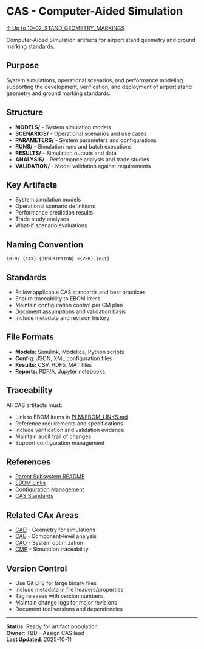 # CAS - Computer-Aided Simulation

[↑ Up to 10-02_STAND_GEOMETRY_MARKINGS](../../../README.md)

Computer-Aided Simulation artifacts for airport stand geometry and ground marking standards.

## Purpose

System simulations, operational scenarios, and performance modeling supporting the development, verification, and deployment of airport stand geometry and ground marking standards.

## Structure

- **MODELS/** - System simulation models
- **SCENARIOS/** - Operational scenarios and use cases
- **PARAMETERS/** - System parameters and configurations
- **RUNS/** - Simulation runs and batch executions
- **RESULTS/** - Simulation outputs and data
- **ANALYSIS/** - Performance analysis and trade studies
- **VALIDATION/** - Model validation against requirements

## Key Artifacts

- System simulation models
- Operational scenario definitions
- Performance prediction results
- Trade study analyses
- What-if scenario evaluations

## Naming Convention

```
10-02_{CAX}_{DESCRIPTION}_v{VER}.{ext}
```

## Standards

- Follow applicable CAS standards and best practices
- Ensure traceability to EBOM items
- Maintain configuration control per CM plan
- Document assumptions and validation basis
- Include metadata and revision history

## File Formats

- **Models:** Simulink, Modelica, Python scripts
- **Config:** JSON, XML configuration files
- **Results:** CSV, HDF5, MAT files
- **Reports:** PDF/A, Jupyter notebooks

## Traceability

All CAS artifacts must:
- Link to EBOM items in [PLM/EBOM_LINKS.md](../EBOM_LINKS.md)
- Reference requirements and specifications
- Include verification and validation evidence
- Maintain audit trail of changes
- Support configuration management

## References

- [Parent Subsystem README](../../../README.md)
- [EBOM Links](../EBOM_LINKS.md)
- [Configuration Management](../../../../../../../../../../../../../00-PROGRAM/CONFIG_MGMT/)
- [CAS Standards](../../../../../../../../../../../../../00-PROGRAM/STANDARDS/CAS/)

## Related CAx Areas

- [CAD](../CAD/) - Geometry for simulations
- [CAE](../CAE/) - Component-level analysis
- [CAO](../CAO/) - System optimization
- [CMP](../CMP/) - Simulation traceability

## Version Control

- Use Git LFS for large binary files
- Include metadata in file headers/properties
- Tag releases with version numbers
- Maintain change logs for major revisions
- Document tool versions and dependencies

---

**Status**: Ready for artifact population  
**Owner**: TBD - Assign CAS lead  
**Last Updated**: 2025-10-11

